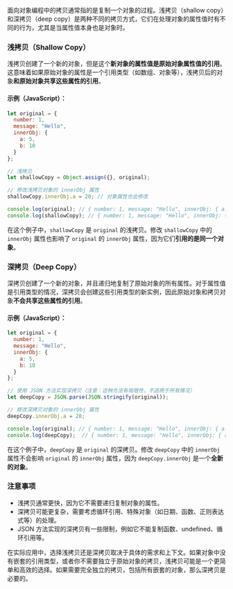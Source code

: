 面向对象编程中的拷贝通常指的是复制一个对象的过程。浅拷贝（shallow copy）和深拷贝（deep copy）是两种不同的拷贝方式，它们在处理对象的属性值时有不同的行为，尤其是当属性值本身也是对象时。

### 浅拷贝（Shallow Copy）

浅拷贝创建了一个新的对象，但是这个**新对象的属性值是原始对象属性值的引用**。这意味着如果原始对象的属性是一个引用类型（如数组、对象等），浅拷贝后的对象**和原始对象共享这些属性的引用**。

#### 示例（JavaScript）：

```javascript
let original = {
  number: 1,
  message: "Hello",
  innerObj: {
    a: 5,
    b: 10
  }
};

// 浅拷贝
let shallowCopy = Object.assign({}, original);

// 修改浅拷贝对象的 innerObj 属性
shallowCopy.innerObj.a = 20; // 对象属性也会修改

console.log(original); // { number: 1, message: "Hello", innerObj: { a: 20, b: 10 } }
console.log(shallowCopy); // { number: 1, message: "Hello", innerObj: { a: 20, b: 10 } }
```

在这个例子中，`shallowCopy` 是 `original` 的浅拷贝。修改 `shallowCopy` 中的 `innerObj` 属性也影响了 `original` 的 `innerObj` 属性，因为它们**引用的是同一个对象**。

### 深拷贝（Deep Copy）

深拷贝创建了一个新的对象，并且递归地复制了原始对象的所有属性。对于属性值是引用类型的情况，深拷贝会创建这些引用类型的新实例，因此原始对象和拷贝对象**不会共享这些属性的引用**。

#### 示例（JavaScript）：

```javascript
let original = {
  number: 1,
  message: "Hello",
  innerObj: {
    a: 5,
    b: 10
  }
};

// 使用 JSON 方法实现深拷贝（注意：这种方法有局限性，不适用于所有情况）
let deepCopy = JSON.parse(JSON.stringify(original));

// 修改深拷贝对象的 innerObj 属性
deepCopy.innerObj.a = 20;

console.log(original); // { number: 1, message: "Hello", innerObj: { a: 5, b: 10 } }
console.log(deepCopy);  // { number: 1, message: "Hello", innerObj: { a: 20, b: 10 } }
```

在这个例子中，`deepCopy` 是 `original` 的深拷贝。修改 `deepCopy` 中的 `innerObj` 属性不会影响 `original` 的 `innerObj` 属性，因为 `deepCopy.innerObj` 是一个**全新的对象**。

### 注意事项

- 浅拷贝通常更快，因为它不需要递归复制对象的属性。
- 深拷贝可能更复杂，需要考虑循环引用、特殊对象（如日期、函数、正则表达式等）的处理。
- JSON 方法实现的深拷贝有一些限制，例如它不能复制函数、undefined、循环引用等。

在实际应用中，选择浅拷贝还是深拷贝取决于具体的需求和上下文。如果对象中没有嵌套的引用类型，或者你不需要独立于原始对象的拷贝，浅拷贝可能是一个更简单和高效的选择。如果需要完全独立的拷贝，包括所有嵌套的对象，那么深拷贝是必要的。
